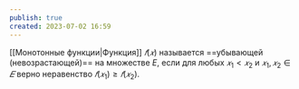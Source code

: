 ```yaml
---
publish: true
created: 2023-07-02 16:59
---
```


[[Монотонные функции|Функция]] $𝑓(𝑥)$ называется ==убывающей (невозрастающей)== на множестве $E$, если для любых $𝑥_1 < 𝑥_2$ и $𝑥_1 , 𝑥_2 ∈ 𝐸$ верно неравенство $𝑓(𝑥_1) ≥ 𝑓(𝑥_2)$.










